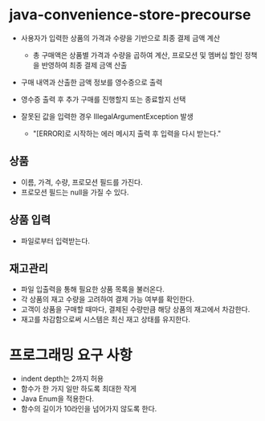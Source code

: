 # java-convenience-store-precourse

- 사용자가 입력한 상품의 가격과 수량을 기반으로 최종 결제 금액 계산
  - 총 구매액은 상품별 가격과 수량을 곱하여 계산, 프로모션 및 멤버십 할인 정책을 반영하여 최종 결제 금액 산출

- 구매 내역과 산출한 금액 정보를 영수증으로 출력

- 영수증 출력 후 추가 구매를 진행할지 또는 종료할지 선택

- 잘못된 값을 입력한 경우 IllegalArgumentException 발생
  - "[ERROR]로 시작하는 에러 메시지 출력 후 입력을 다시 받는다."

## 상품
- 이름, 가격, 수량, 프로모션 필드를 가진다.
- 프로모션 필드는 null을 가질 수 있다.

## 상품 입력
- 파일로부터 입력받는다.

## 재고관리
- 파일 입출력을 통해 필요한 상품 목록을 불러온다.
- 각 상품의 재고 수량을 고려하여 결제 가능 여부를 확인한다.
- 고객이 상품을 구매할 때마다, 결제된 수량만큼 해당 상품의 재고에서 차감한다.
- 재고를 차감함으로써 시스템은 최신 재고 상태를 유지한다.

# 프로그래밍 요구 사항
- indent depth는 2까지 허용
- 함수가 한 가지 일만 하도록 최대한 작게
- Java Enum을 적용한다.
- 함수의 길이가 10라인을 넘어가지 않도록 한다.